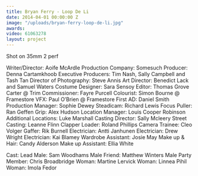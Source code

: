 ```yaml
---
title: Bryan Ferry - Loop De Li
date: 2014-04-01 00:00:00 Z
image: "/uploads/bryan-ferry-loop-de-li.jpg"
awards: 
video: 61063278
layout: project
---
```


Shot on 35mm 2 perf

Writer/Director: Aoife McArdle
Production Company: Somesuch
Producer: Denna Cartamkhoob
Executive Producers: Tim Nash, Sally Campbell and Tash Tan
Director of Photography: Steve Annis
Art Director: Benedict Lack and Samuel Waters
Costume Designer: Sara Sensoy
Editor: Thomas Grove Carter @ Trim
Commissioner: Fayre Purcell
Colourist: Simon Bourne @ Framestore
VFX: Paul O’Brien @ Framestore
First AD: Daniel Smith
Production Manager: Sophie Dewey
Steadicam: Richard Lewis
Focus Puller: Ran Geffen
Grip: Alex Hudson
Location Manager: Louis Cooper Robinson
Additional Locations: Luke Marshall
Casting Director: Sally Mcleery
Street Casting: Leanne Flinn
Clapper Loader: Roland Phillips
Camera Trainee: Cleo Volger
Gaffer: Rik Burnell
Electrician: Antti Janhunen
Electrician: Drew Wright
Electrician: Kai Blamey
Wardrobe Assistant: Josie May
Make up & Hair: Candy Alderson
Make up Assistant: Ellia White

Cast:
Lead Male: Sam Woodhams 
Male Friend: Matthew Winters
Male Party Member: Chris Broadbridge
Woman: Martine Lervick
Woman: Linnea Pihil
Woman: Imola Fedor